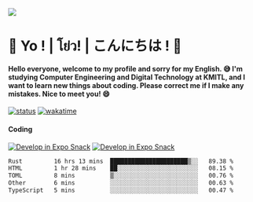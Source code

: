<a href="#">
  <img src="https://user-images.githubusercontent.com/53619535/207896410-fee92aa4-65f2-4b27-91d3-86f8424178d3.gif" />
</a>

# 👋 Yo ! | โย่ว! | こんにちは ! 👋

<h4>Hello everyone, welcome to my profile and sorry for my English. 😅
I'm studying Computer Engineering and Digital Technology at KMITL, and I want to learn new things about coding. Please correct me if I make any mistakes. Nice to meet you! 😄</h4>

[![status](https://img.shields.io/badge/Freelance-Unavailable-red)](https://whyzotee.vercel.app)
[![wakatime](https://wakatime.com/badge/user/3ff4daa0-dc37-4cca-9446-11cce239b396.svg)](https://wakatime.com/@3ff4daa0-dc37-4cca-9446-11cce239b396)

#### Coding
[![Develop in Expo Snack](https://img.shields.io/badge/Flutter-119EFF.svg?style=for-the-badge&logo=flutter&labelColor=FFF&logoColor=119EFF)](https://flutter.dev/)
[![Develop in Expo Snack](https://img.shields.io/badge/Expo-000.svg?style=for-the-badge&logo=EXPO&labelColor=FFF&logoColor=000)](https://expo.dev/)

<!--START_SECTION:waka-->

```txt
Rust         16 hrs 13 mins  ██████████████████████▒░░   89.38 %
HTML         1 hr 28 mins    ██░░░░░░░░░░░░░░░░░░░░░░░   08.15 %
TOML         8 mins          ▒░░░░░░░░░░░░░░░░░░░░░░░░   00.76 %
Other        6 mins          ░░░░░░░░░░░░░░░░░░░░░░░░░   00.63 %
TypeScript   5 mins          ░░░░░░░░░░░░░░░░░░░░░░░░░   00.47 %
```

<!--END_SECTION:waka-->
